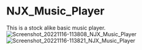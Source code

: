 # NJX_Music_Player
This is a stock alike basic music player.
![Screenshot_20221116-113808_NJX_Music_Player](https://user-images.githubusercontent.com/108046726/202093506-f2f66e06-fc6a-4c26-a532-ad521f70d174.png)
![Screenshot_20221116-113821_NJX_Music_Player](https://user-images.githubusercontent.com/108046726/202093566-c6e7afdb-41e8-41f3-986c-5e3c3d1f2424.png)
